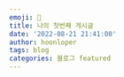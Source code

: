 ```yaml
---
emoji: 🧢
title: 나의 첫번째 게시글
date: '2022-08-21 21:41:00'
author: hoonloper
tags: blog
categories: 블로그 featured
---
```

